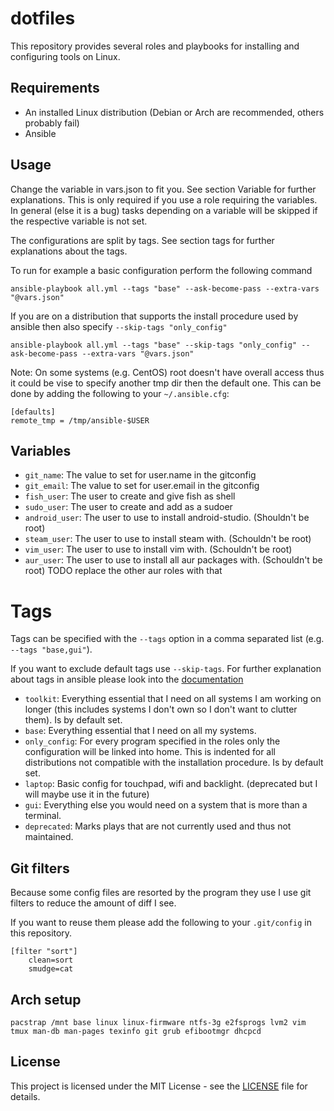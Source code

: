 # dotfiles

This repository provides several roles and playbooks for installing and configuring tools on Linux.

## Requirements
- An installed Linux distribution (Debian or Arch are recommended, others probably fail)
- Ansible

## Usage

Change the variable in vars.json to fit you. See section Variable for further explanations. This is only required if you use a role requiring the variables. In general (else it is a bug) tasks depending on a variable will be skipped if the respective variable is not set.

The configurations are split by tags. See section tags for further explanations about the tags.

To run for example a basic configuration perform the following command
```
ansible-playbook all.yml --tags "base" --ask-become-pass --extra-vars "@vars.json"
```

If you are on a distribution that supports the install procedure used by ansible then also specify `--skip-tags "only_config"`
```
ansible-playbook all.yml --tags "base" --skip-tags "only_config" --ask-become-pass --extra-vars "@vars.json"
```

Note: On some systems (e.g. CentOS) root doesn't have overall access thus it could be vise to specify another tmp dir then the default one. This can be done by adding the following to your `~/.ansible.cfg`:
```
[defaults]
remote_tmp = /tmp/ansible-$USER
```

## Variables
- `git_name`: The value to set for user.name in the gitconfig
- `git_email`: The value to set for user.email in the gitconfig
- `fish_user`: The user to create and give fish as shell
- `sudo_user`: The user to create and add as a sudoer
- `android_user`: The user to use to install android-studio. (Shouldn't be root)
- `steam_user`: The user to use to install steam with. (Schouldn't be root)
- `vim_user`: The user to use to install vim with. (Schouldn't be root)
- `aur_user`: The user to use to install all aur packages with. (Schouldn't be root) TODO replace the other aur roles with that

# Tags
Tags can be specified with the `--tags` option in a comma separated list (e.g. `--tags "base,gui"`).

If you want to exclude default tags use `--skip-tags`. For further explanation about tags in ansible please look into the [documentation](https://docs.ansible.com/ansible/latest/user_guide/playbooks_tags.html)

- `toolkit`:          Everything essential that I need on all systems I am working on longer (this includes systems I don't own so I don't want to clutter them). Is by default set.
- `base`:             Everything essential that I need on all my systems.
- `only_config`:      For every program specified in the roles only the configuration will be linked into home. This is indented for all distributions not compatible with the installation procedure. Is by default set.
- `laptop`:           Basic config for touchpad, wifi and backlight. (deprecated but I will maybe use it in the future)
- `gui`:              Everything else you would need on a system that is more than a terminal.
- `deprecated`:       Marks plays that are not currently used and thus not maintained.

## Git filters
Because some config files are resorted by the program they use I use git filters to reduce the amount of diff I see.

If you want to reuse them please add the following to your `.git/config` in this repository.
```
[filter "sort"]
    clean=sort
    smudge=cat
```

## Arch setup
```
pacstrap /mnt base linux linux-firmware ntfs-3g e2fsprogs lvm2 vim tmux man-db man-pages texinfo git grub efibootmgr dhcpcd
```

## License
This project is licensed under the MIT License - see the [LICENSE](LICENSE) file for details.
